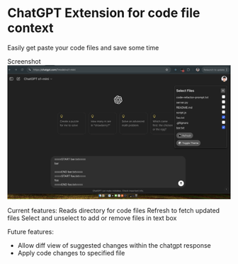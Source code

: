 # ChatGPT Extension for code file context
Easily get paste your code files and save some time

Screenshot
![Demo of extension, showcasing UI that allows you to select from a list of files](./demo.png)

Current features:
Reads directory for code files
Refresh to fetch updated files
Select and unselect to add or remove files in text box

Future features:
- Allow diff view of suggested changes within the chatgpt response
- Apply code changes to specified file
